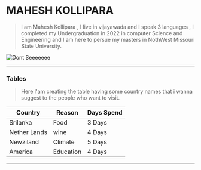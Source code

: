 # MAHESH KOLLIPARA
> I am Mahesh Kollipara , I live in vijayawada and I speak 3 languages , I completed my Undergraduation in 2022 in computer Science and Engineering and I am here to persue my masters in NothWest Missouri State University.


![Dont Seeeeeee](https://user-images.githubusercontent.com/123134965/215678474-bc3c112d-010d-4540-a11d-a0384522f500.jpeg)


---

 ### Tables
 > Here I'am creating the table having some country names that i wanna suggest to the people who want to visit.


 |Country|Reason|Days Spend|
 |---|---|---|
 |Srilanka|Food|3 Days|
 |Nether Lands|wine|4 Days|
 |Newziland|Climate|5 Days|
 |America|Education|4 Days|
 
---
